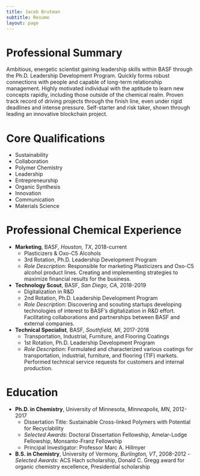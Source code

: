 ```yaml
---
title: Jacob Brutman
subtitle: Resume
layout: page
---
```


# Professional Summary
Ambitious, energetic scientist gaining leadership skills within BASF through the Ph.D. Leadership Development Program. Quickly forms robust connections with people and capable of long-term relationship management. Highly motivated individual with the aptitude to learn new concepts rapidly, including those outside of the chemical realm. Proven track record of driving projects through the finish line, even under rigid deadlines and intense pressure. Self-starter and risk taker, shown through leading an innovative blockchain project.

# Core Qualifications
- Sustainability
- Collaboration
- Polymer Chemistry
- Leadership
- Entrepreneurship
- Organic Synthesis
- Innovation
- Communication
- Materials Science

# Professional Chemical Experience
- **Marketing**, BASF, *Houston, TX*, 2018-current
  - Plasticizers & Oxo-C5 Alcohols
  - 3rd Rotation, Ph.D. Leadership Development Program
  - *Role Description*: Responsible for marketing Plasticizers and Oxo-C5 alcohol product lines. Creating and implementing strategies to maximize financial results for the business.
- **Technology Scout**, BASF, *San Diego, CA*, 2018-2019
  - Digitalization in R&D
  - 2nd Rotation, Ph.D. Leadership Development Program
  - *Role Description*: Discovering and scouting startups developing technologies of interest to BASF’s digitalization in R&D effort. Facilitating collaborations and partnerships between BASF and external companies.
- **Technical Specialist**, BASF, *Southfield, MI*, 2017-2018
  - Transportation, Industrial, Furniture, and Flooring Coatings
  - 1st Rotation, Ph.D. Leadership Development Program
  - *Role Description*: Formulated and characterized various coatings for transportation, industrial, furniture, and flooring (TIF) markets. Performed technical service requests for customers and internal production.

# Education
- **Ph.D. in Chemistry**, University of Minnesota, *Minneapolis, MN*, 2012-2017
  - Dissertation Title: Sustainable Cross-linked Polymers with Potential for Recyclability
  - *Selected Awards*: Doctoral Dissertation Fellowship, Amelar-Lodge Fellowship, Monsanto-Franz Fellowship
  - Principal Investigator: Professor Marc A. Hillmyer
- **B.S. in Chemistry**, University of Vermony, *Burlington, VT*, 2008-2012
  -*Selected Awards*: ACS Hach scholarship, Donald C. Gregg award for organic chemistry excellence, Presidential scholarship
